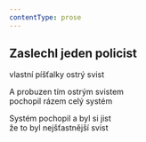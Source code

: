 ```yaml
---
contentType: prose
---
```


<section>

## Zaslechl jeden policist

vlastní píšťalky ostrý svist

A probuzen tím ostrým svistem  
pochopil rázem celý systém

Systém pochopil a byl si jist  
že to byl nejšťastnější svist

</section>

